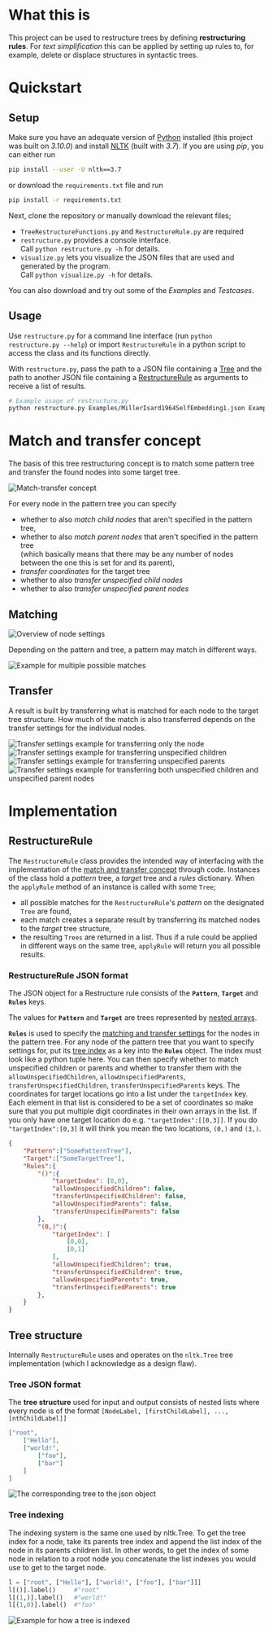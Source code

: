 # What this is
This project can be used to restructure trees by defining **restructuring rules**.
For *text simplification* this can be applied by setting up rules to, for example, delete or displace structures in syntactic trees.


# Quickstart

## Setup
Make sure you have an adequate version of [Python](https://www.python.org/) installed (this project was built on *3.10.0*) and install [NLTK](https://www.nltk.org/install.html) (built with *3.7*). If you are using *pip*, you can either run 

```bash
pip install --user -U nltk==3.7
```

or download the `requirements.txt` file and run

```bash
pip install -r requirements.txt
```

Next, clone the repository or manually download the relevant files;
- `TreeRestructureFunctions.py` and `RestructureRule.py` are required
- `restructure.py` provides a console interface. <br>Call `python restructure.py -h` for details.
- `visualize.py` lets you visualize the JSON files that are used and generated by the program. <br>Call `python visualize.py -h` for details.

You can also download and try out some of the *Examples* and *Testcases*.


## Usage
Use `restructure.py` for a command line interface (run `python restructure.py --help`) or import `RestructureRule` in a python script to access the class and its functions directly.

With `restructure.py`, pass the path to a JSON file containing a [Tree](#tree-json-format) and the path to another JSON file containing a [RestructureRule](#restructurerule-json-format) as arguments to receive a list of results.

```bash
# Example usage of restructure.py
python restructure.py Examples/MillerIsard1964SelfEmbedding1.json Examples/MillerIsard1964UnembedRule.json --visualize
```

# Match and transfer concept
The basis of this tree restructuring concept is to match some pattern tree and transfer the found nodes into some target tree.

<picture>
  <source media="(prefers-color-scheme: dark)" srcset="_assets/match-transfer-concept-dark.svg">
  <img alt="Match-transfer concept" src="_assets/match-transfer-concept-light.svg">
</picture>

For every node in the pattern tree you can specify
- whether to also *match child nodes* that aren't specified in the pattern tree,
- whether to also *match parent nodes* that aren't specified in the pattern tree<br>(which basically means that there may be any number of nodes between the one this is set for and its parent),
- *transfer coordinates* for the target tree
- whether to also *transfer unspecified child nodes*
- whether to also *transfer unspecified parent nodes*

## Matching

<picture>
  <source media="(prefers-color-scheme: dark)" srcset="_assets/node-setting-overview-dark.svg">
  <img alt="Overview of node settings" src="_assets/node-setting-overview-light.svg">
</picture>

Depending on the pattern and tree, a pattern may match in different ways.

<picture>
  <source media="(prefers-color-scheme: dark)" srcset="_assets/permutations-dark.svg">
  <img alt="Example for multiple possible matches" src="_assets/permutations-light.svg">
</picture>

## Transfer

A result is built by transferring what is matched for each node to the target tree structure. How much of the match is also transferred depends on the transfer settings for the individual nodes.

<picture>
  <source media="(prefers-color-scheme: dark)" srcset="_assets/transfer-only-node-dark.svg">
  <img alt="Transfer settings example for transferring only the node" src="_assets/transfer-only-node-light.svg">
</picture>

<picture>
  <source media="(prefers-color-scheme: dark)" srcset="_assets/transfer-unspecified-children-dark.svg">
  <img alt="Transfer settings example for transferring unspecified children" src="_assets/transfer-unspecified-children-light.svg">
</picture>

<picture>
  <source media="(prefers-color-scheme: dark)" srcset="_assets/transfer-unspecified-parents-dark.svg">
  <img alt="Transfer settings example for transferring unspecified parents" src="_assets/transfer-unspecified-parents-light.svg">
</picture>

<picture>
  <source media="(prefers-color-scheme: dark)" srcset="_assets/transfer-both-dark.svg">
  <img alt="Transfer settings example for transferring both unspecified children and unspecified parent nodes" src="_assets/transfer-both-light.svg">
</picture>

# Implementation

## RestructureRule
The `RestructureRule` class provides the intended way of interfacing with the implementation of the [match and transfer concept](#match-and-transfer-concept) through code.
Instances of the class hold a *pattern* tree, a *target* tree and a *rules* dictionary. When the `applyRule` method of an instance is called with some `Tree`;
- all possible matches for the `RestructureRule`'s *pattern* on the designated `Tree` are found,
- each match creates a separate result by transferring its matched nodes to the *target* tree structure,
- the resulting `Trees` are returned in a list.
Thus if a rule could be applied in different ways on the same tree, `applyRule` will return you all possible results.

### RestructureRule JSON format
The JSON object for a Restructure rule consists of the **`Pattern`**, **`Target`** and **`Rules`** keys.

The values for **`Pattern`** and **`Target`** are trees represented by [nested arrays](#tree-json-format).

**`Rules`** is used to specify the [matching and transfer settings](#match-and-transfer-concept) for the nodes in the pattern tree. For any node of the pattern tree that you want to specify settings for, put its [tree index](#tree-indexing) as a key into the **`Rules`** object. The index must look like a python tuple here. You can then specify whether to match unspecified children or parents and whether to transfer them with the `allowUnspecifiedChildren`, `allowUnspecifiedParents`, `transferUnspecifiedChildren`, `transferUnspecifiedParents` keys. The coordinates for target locations go into a list under the `targetIndex` key. Each element in that list is considered to be a set of coordinates so make sure that you put multiple digit coordinates in their own arrays in the list. If you only have one target location do e.g. `"targetIndex":[[0,3]]`. If you do `"targetIndex":[0,3]` it will think you mean the two locations, `(0,)` and `(3,)`.

```json
{
	"Pattern":["SomePatternTree"],
	"Target":["SomeTargetTree"],
	"Rules":{
		"()":{
			"targetIndex": [0,0],
			"allowUnspecifiedChildren": false,
			"transferUnspecifiedChildren": false,
			"allowUnspecifiedParents": false,
			"transferUnspecifiedParents": false
		},
		"(0,)":{
			"targetIndex": [
				[0,0],
				[0,1]
			],
			"allowUnspecifiedChildren": true,
			"transferUnspecifiedChildren": true,
			"allowUnspecifiedParents": true,
			"transferUnspecifiedParents": true
		},
	}
}
```

## Tree structure
Internally `RestructureRule` uses and operates on the `nltk.Tree` tree implementation (which I acknowledge as a design flaw).

### Tree JSON format
The **tree structure** used for input and output consists of nested lists where every node is of the format `[NodeLabel, [firstChildLabel], ..., [nthChildLabel]]`

```json
["root",
	["Hello"],
	["world!",
		["foo"],
		["bar"]
	]
]
```

<picture>
  <source media="(prefers-color-scheme: dark)" srcset="_assets/example-tree-dark.svg">
  <img alt="The corresponding tree to the json object" src="_assets/example-tree-light.svg">
</picture>

### Tree indexing
The indexing system is the same one used by nltk.Tree.
To get the tree index for a node, take its parents tree index and append the list index of the node in its parents children list. In other words, to get the index of some node in relation to a root node you concatenate the list indexes you would use to get to the target node.

```python
l = ["root", ["Hello"], ["world!", ["foo"], ["bar"]]]
l[()].label()     #"root"
l[(1,)].label()   #"world!"
l[(1,0)].label()  #"foo"
```

<picture>
  <source media="(prefers-color-scheme: dark)" srcset="_assets/tree-indexing-dark.svg">
  <img alt="Example for how a tree is indexed" src="_assets/tree-indexing-light.svg">
</picture>
